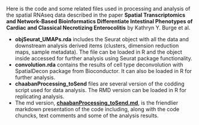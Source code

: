 Here is the code and some related files used in processing and analysis of the spatial RNAseq data described in the paper 
**Spatial Transcriptomics and Network-Based Bioinformatics Differentiate Intestinal Phenotypes of Cardiac and Classical Necrotizing Enterocolitis** by
Kathryn Y. Burge et al.  
* **objSeurat_UMAPs.rda** includes the Seurat object with all the data and downstream analysis derived items (clusters, dimension reduction maps, sample metadata). The file can be loaded in R and the object inside accessed for further analysis using Seurat package functionality.
* **convolution.rda** contains the results of cell type deconvolution with SpatialDecon package from Bioconductor. It can also be loaded in R for further analysis.
* **chaabanProcessing_toSend** files are several version of the codding script used for data analysis. The RMD version can be loaded in R for replicating analysis.
* The md version, **[chaabanProcessing_toSend.md](https://github.com/ttgeo/codeShaabanPaper/blob/master/chaabanProcessing_toSend.md)**, is the friendlier markdown presentation of the code including, along with the code chuncks, text comments and some of the analysis results.
